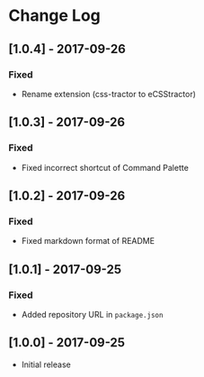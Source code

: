 # Change Log

## [1.0.4] - 2017-09-26

### Fixed

- Rename extension (css-tractor to eCSStractor)

## [1.0.3] - 2017-09-26

### Fixed

- Fixed incorrect shortcut of Command Palette

## [1.0.2] - 2017-09-26

### Fixed

- Fixed markdown format of README

## [1.0.1] - 2017-09-25

### Fixed

- Added repository URL in `package.json`

## [1.0.0] - 2017-09-25

- Initial release

